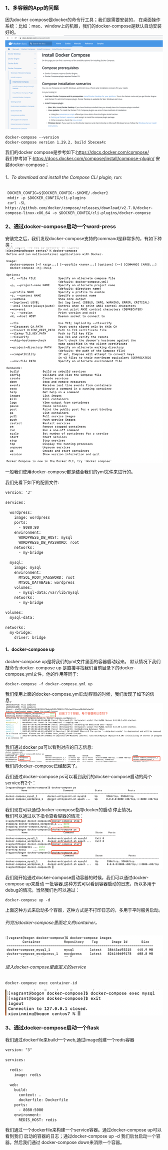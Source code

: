 
### 1、多容器的App的问题
  因为docker compose是docker的命令行工具；我们是需要安装的，
在桌面操作系统：比如：mac、window上的机器，我们的docker-compose是默认自动安装好的。  
![](../images/07.png)  

```renderscript
docker-compose --version
docker-compose version 1.29.2, build 5becea4c
```

我们的docker compose是参考如下:https://docs.docker.com/compose/  
我们参考如下:https://docs.docker.com/compose/install/compose-plugin/ 安装docker-compose；  

###### 1、To download and install the Compose CLI plugin, run:
```renderscript
 DOCKER_CONFIG=${DOCKER_CONFIG:-$HOME/.docker}
 mkdir -p $DOCKER_CONFIG/cli-plugins
 curl -SL https://github.com/docker/compose/releases/download/v2.7.0/docker-compose-linux-x86_64 -o $DOCKER_CONFIG/cli-plugins/docker-compose
```

### 2、通过docker-compose启动一个word-press
  安装完之后，我们发现docker-compose支持的command是非常多的，有如下种类：
![](../images/08.png)   

一般我们使用docker-compose都是结合我们的yml文件来进行的。  

我们先看下如下的配置文件:

```renderscript
version: '3'

services:

  wordpress:
    image: wordpress
    ports:
      - 8080:80
    environment:
      WORDPRESS_DB_HOST: mysql
      WORDPRESS_DB_PASSWORD: root
    networks:
      - my-bridge

  mysql:
    image: mysql
    environment:
      MYSQL_ROOT_PASSWORD: root
      MYSQL_DATABASE: wordpress
    volumes:
      - mysql-data:/var/lib/mysql
    networks:
      - my-bridge

volumes:
  mysql-data:

networks:
  my-bridge:
    driver: bridge
```

#### 1、docker-compose up
   docker-compose up是将我们的yml文件里面的容器启动起来。
   默认情况下我们敲命令:docker-compose up 是直接寻找我们当前目录下的docker-compose.yml文件，他的作用等同于:
```renderscript
docker-compose -f docker-compose.yml up
```
 我们使用上面的docker-compose.yml启动容器的时候，我们发现了如下的信息。  
 ![](../images/09.png) 
 
 我们通过docker ps可以看到对应的日志信息:
  ![](../images/10.png)   
  我们的docker-compose已经起来了。

我们通过docker-compose ps可以看到我们的docker-compose启动的两个service有2个：
  ![](../images/11.png)   
   
 我们现在可以通过docker-compose指导docker的启动 停止情况。  
 我们可以通过以下指令查看容器的情况：
   ![](../images/12.png)  
 
 我们刚开始通过docker-compose启动容器的时候，我们可以通过docker-compose up来启动
 一批容器,这种方式可以看到容器启动的日志，所以多用于debug的情况。当然我们也可以通过：
 
 ```renderscript
docker-compose up -d
```
  
上面这种方式来启动多个容器，这种方式是不打印日志的，多用于平时服务启动。  

###### 列觉出docker-compose里面定义的container。  
   ![](../images/13.png)
   
###### 进入docker-compose里面定义的service

```renderscript
docker-compose exec container-id
```

   ![](../images/14.png)  
   

### 3、通过docker-compose启动一个flask
   我们通过dockerfile来build一个web,通过image创建一个redis容器  

```renderscript
version: "3"

services:

  redis:
    image: redis

  web:
    build:
      context: .
      dockerfile: Dockerfile
    ports:
      - 8080:5000
    environment:
      REDIS_HOST: redis
```

  我们通过一个dockerfile来构建一个service容器。通过docker-compose up可以看到我们
启动的容器的日志；通过docker-compose up -d 我们后台启动一个容器。然后我们通过
docker-compose down来消除一个容器。  
  
  





 
  


